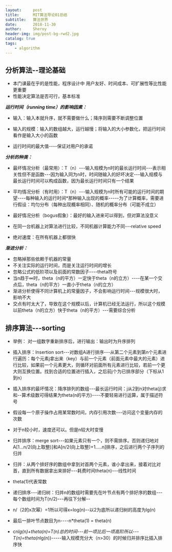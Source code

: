 ```yaml
---
layout:     post
title:      MIT算法导论01总结
subtitle:   算法世界
date:       2018-11-30
author:     Sheroy
header-img: img/post-bg-rwd2.jpg
catalog: true
tags:
    - algorithm
---
```



## 分析算法--理论基础
- 本门课最在乎的是性能，程序设计中 用户友好、时间成本、可扩展性等比性能更重要
- 性能决定算法是否可行，基本标准

***运行时间（running time）的影响因素：***
- 输入：输入本就升序，就不需要做什么；降序则需要不断调整位置
- 输入的规模：输入的数组越大，运行越慢；将输入的大小参数化，把运行时间看作是输入大小的函数

- 运行时间的最大值----保证对用户的承诺

***分析的种类：***
- 最坏情况分析（最常用）：T（n）---输入规模为n时的最长运行时间---表示相关性但不是函数---因为输入同为n时，时间随输入的好坏决定---输入规模与最长运行时间可以构成函数，因为最长运行时间只有一个结果
- 平均情况分析（有时用）：T（n）---输入规模为n时所有可能的运行时间的期望----每种输入的运行时间*那种输入出现的概率-----为了计算概率，需要进行假设：均匀分布（每种出现概率相同）、随机的概率分布（可能不成立）
- 最好情况分析（bogus假象）：最好的输入进来可以得到，但对算法没意义

- 在同一台机器上对算法进行比较，不同机器计算能力不同---relative speed
- 绝对速度：在所有机器上都很快

***渐进分析：***
- 忽略掉那些依赖于机器的常量
- 不关注实际的运行时间，而是关注运行时间的增长
- 忽略公式的低阶项以及前面的常数因子----theta符号
- 当n趋于∞时，theta（n的平方）一定快于theta（n的立方）----在某一个交点后，theta（n的平方）一直小于theta（n的立方）
- 渐进分析使得不同计算机上的常量因子，不会影响运行时间---规模很大时，影响不大
- 交点有时太大了，导致在这个规模以后，计算机已经无法运行，所以这个规模以前theta（n的立方）快于theta（n的平方）---需要综合分析


## 排序算法---sorting

- 举例： 对一组数字重新排序后，进行输出：输出时为升序排列
- 插入排序：Insertion sort---对数组A进行排序---从第二个元素到第n个元素进行遍历：每个元素j拿出来（key）与前一个元素（前面元素中最大的元素）进行比较，如果前一个元素更大，则循环对前面所有元素进行比较，若前一个更大则互换位置。找到合适的位置进行插入，之后前j个为已排序部分（下标从1到n）
- 插入排序的最坏情况：降序排列的数组---最长运行时间：j从2到n对theta(j)求和--算术级数可得结果为theta(n的平方)----不要轻易进行运算，属于描述符号
- 假设每一个原子操作占用某常数时间，内存引用次数---访问这个变量内存的次数
- 对于n较小时，速度还可以。但是n较大时变慢

- 归并排序：merge sort---如果元素只有一个，则不需排序。否则递归地对A[1...n/2(向上取整)]和A[n/2(向上取整)+1.....n]排序，之后进行两个子序列的归并
- 归并：从两个排好序的数组中拿到对首两个元素，谁小拿出来，接着对比对首，直到所有数据拿出来排好---耗费时间theta(n)---线性时间
- theta(1)代表常数
- 递归排序---递归树：归并n的数组时需要先在叶节点有两个排好序的数组---每个数组时间为T(n/2)---再往下分解--

- n/（2的x次幂）=1所以可得x=log(n)--以2为底所以递归树的高度为lg(n)
- 最后一排叶节点数目为n----n*theta(1) = theta(n)
- cn*lg(n)+theta(n)=T(n)总的时间---前一项比后一项高阶所以---T(n)=theta(n*lg(n))-----输入规模充分大（n>30）的时候归并排序比插入排序快

















